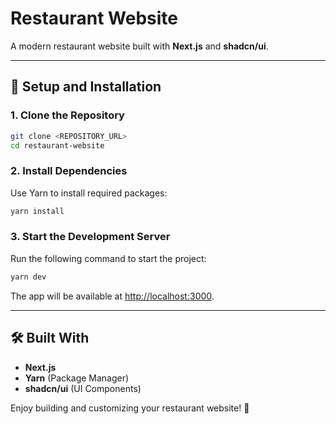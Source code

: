 # Restaurant Website

A modern restaurant website built with **Next.js** and **shadcn/ui**.

---

## 🚀 Setup and Installation

### 1. Clone the Repository
```bash
git clone <REPOSITORY_URL>
cd restaurant-website
```

### 2. Install Dependencies
Use Yarn to install required packages:
```bash
yarn install
```

### 3. Start the Development Server
Run the following command to start the project:
```bash
yarn dev
```

The app will be available at [http://localhost:3000](http://localhost:3000).

---

## 🛠 Built With
- **Next.js**
- **Yarn** (Package Manager)
- **shadcn/ui** (UI Components)

Enjoy building and customizing your restaurant website! 🎉